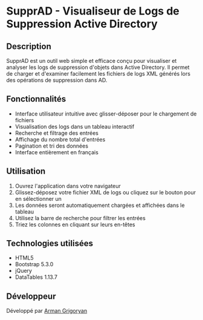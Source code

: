 # SupprAD - Visualiseur de Logs de Suppression Active Directory

## Description
SupprAD est un outil web simple et efficace conçu pour visualiser et analyser les logs de suppression d'objets dans Active Directory. Il permet de charger et d'examiner facilement les fichiers de logs XML générés lors des opérations de suppression dans AD.

## Fonctionnalités
- Interface utilisateur intuitive avec glisser-déposer pour le chargement de fichiers
- Visualisation des logs dans un tableau interactif
- Recherche et filtrage des entrées
- Affichage du nombre total d'entrées
- Pagination et tri des données
- Interface entièrement en français

## Utilisation
1. Ouvrez l'application dans votre navigateur
2. Glissez-déposez votre fichier XML de logs ou cliquez sur le bouton pour en sélectionner un
3. Les données seront automatiquement chargées et affichées dans le tableau
4. Utilisez la barre de recherche pour filtrer les entrées
5. Triez les colonnes en cliquant sur leurs en-têtes

## Technologies utilisées
- HTML5
- Bootstrap 5.3.0
- jQuery
- DataTables 1.13.7

## Développeur
Développé par [Arman Grigoryan](https://github.com/arm-ctrl)
